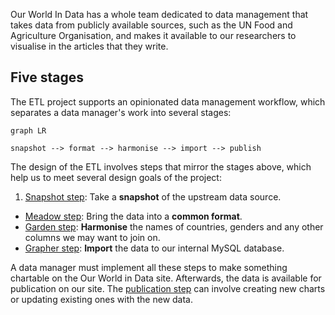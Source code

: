 
Our World In Data has a whole team dedicated to data management that takes data from publicly available sources, such as the UN Food and Agriculture Organisation, and makes it available to our researchers to visualise in the articles that they write.

## Five stages

The ETL project supports an opinionated data management workflow, which separates a data manager's work into several stages:

```mermaid
graph LR

snapshot --> format --> harmonise --> import --> publish
```

The design of the ETL involves steps that mirror the stages above, which help us to meet several design goals of the project:

1. [Snapshot step](snapshot.md): Take a **snapshot** of the upstream data source.
- [Meadow step](meadow.md): Bring the data into a **common format**.
- [Garden step](garden.md): **Harmonise** the names of countries, genders and any other columns we may want to join on.
- [Grapher step](grapher.md): **Import** the data to our internal MySQL database.

A data manager must implement all these steps to make something chartable on the Our World in Data site. Afterwards, the data is available for publication on our site. The [publication step](architecture/workflow/publish.md) can involve creating new charts or updating existing ones with the new data.